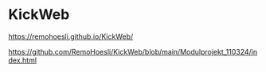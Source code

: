 # KickWeb

https://remohoesli.github.io/KickWeb/

https://github.com/RemoHoesli/KickWeb/blob/main/Modulprojekt_110324/index.html
